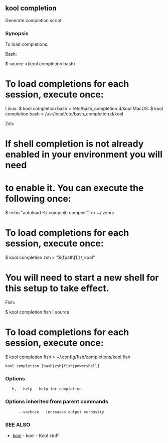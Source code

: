 ## kool completion

Generate completion script

### Synopsis

To load completions:

Bash:

$ source <(kool completion bash)

# To load completions for each session, execute once:
Linux:
  $ kool completion bash > /etc/bash_completion.d/kool
MacOS:
  $ kool completion bash > /usr/local/etc/bash_completion.d/kool

Zsh:

# If shell completion is not already enabled in your environment you will need
# to enable it.  You can execute the following once:

$ echo "autoload -U compinit; compinit" >> ~/.zshrc

# To load completions for each session, execute once:
$ kool completion zsh > "${fpath[1]}/_kool"

# You will need to start a new shell for this setup to take effect.

Fish:

$ kool completion fish | source

# To load completions for each session, execute once:
$ kool completion fish > ~/.config/fish/completions/kool.fish


```
kool completion [bash|zsh|fish|powershell]
```

### Options

```
  -h, --help   help for completion
```

### Options inherited from parent commands

```
      --verbose   increases output verbosity
```

### SEE ALSO

* [kool](kool.md)	 - kool - Kool stuff

